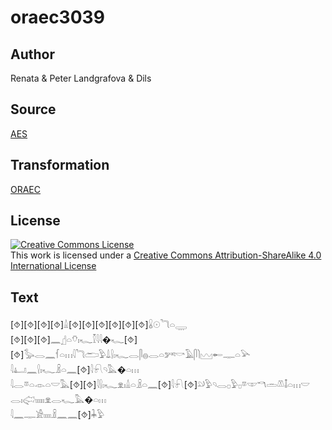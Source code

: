 # oraec3039

## Author

Renata & Peter Landgrafova & Dils

## Source

[AES](https://github.com/simondschweitzer/aes)

## Transformation

[ORAEC](https://oraec.github.io/)

## License

<a rel="license" href="http://creativecommons.org/licenses/by-sa/4.0/"><img alt="Creative Commons License" style="border-width:0" src="https://i.creativecommons.org/l/by-sa/4.0/88x31.png" /></a><br />This work is licensed under a <a rel="license" href="http://creativecommons.org/licenses/by-sa/4.0/">Creative Commons Attribution-ShareAlike 4.0 International License</a>

## Text

[⯑][⯑][⯑][⯑]𓏙[⯑][⯑][⯑][⯑][⯑][⯑]𓏇𓇳𓆓𓏏𓇾<br>
[⯑][⯑][⯑]𓈖𓊨𓏏𓄣𓏤𓆑𓎿𓇋𓇋�𓆑[⯑][⯑]𓅭𓂋𓈖𓆳𓏏𓏥𓇋𓆓𓂧𓅱𓍑𓍛𓏤𓆑𓂋𓋴𓐍𓂋𓏏𓀒𓎡𓄿𓋴𓌙𓈉𓄡𓊃𓏏𓅪<br>
𓇋𓂞𓈖𓍛𓏤𓆑𓏎𓏏𓈖[⯑]𓇋𓍯𓄹𓅓�𓏏𓏥<br>
𓇋𓂋𓎼𓏏𓁹𓏏𓎟𓅓[⯑][⯑]𓇋𓍛𓏤𓆑𓁷𓏤𓏙𓏏𓏎𓏏𓈖[⯑]𓇋𓍯[⯑]𓄖𓅱𓄹𓂋𓊪𓅱𓊪𓎼𓎱𓎔𓏛𓌨𓄤𓏏𓏥𓎟<br>
𓂋𓏤𓅾𓏤𓏤𓏤𓏤𓏤𓁷𓂋𓆑𓅓�𓏏𓏥<br>
𓇋𓈖𓊃𓀀𓏤𓏤𓏤𓏤𓏎𓈖𓈖[⯑]𓇓𓅱<br>
